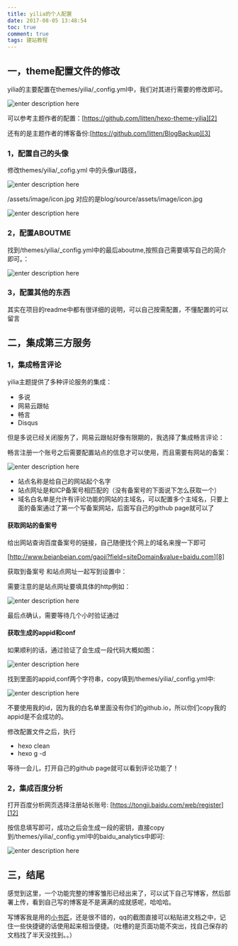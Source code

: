 ```yaml
---
title: yilia的个人配置
date: 2017-08-05 13:48:54
toc: true
comment: true
tags: 建站教程
---
```


## 一，theme配置文件的修改

yilia的主要配置在themes/yilia/_config.yml中，我们对其进行需要的修改即可。

![enter description here][1]

可以参考主题作者的配置：[https://github.com/litten/hexo-theme-yilia][2]

还有的是主题作者的博客备份:[https://github.com/litten/BlogBackup][3]

<!--more-->

### 1，配置自己的头像

修改themes/yilia/_cofig.yml 中的头像url路径，

![enter description here][4]

/assets/image/icon.jpg 对应的是blog/source/assets/image/icon.jpg

![enter description here][5]

### 2，配置ABOUTME

找到/themes/yilia/_config.yml中的最后aboutme,按照自己需要填写自己的简介即可。：

![enter description here][6]

### 3，配置其他的东西

其实在项目的readme中都有很详细的说明，可以自己按需配置，不懂配置的可以留言

## 二，集成第三方服务

### 1，集成畅言评论

yilia主题提供了多种评论服务的集成：

- 多说
- 网易云跟帖
- 畅言
- Disqus

但是多说已经关闭服务了，网易云跟帖好像有限期的，我选择了集成畅言评论：

畅言注册一个账号之后需要配置站点的信息才可以使用，而且需要有网站的备案：

![enter description here][7]

- 站点名称是给自己的网站起个名字
- 站点网址是和ICP备案号相匹配的（没有备案号的下面说下怎么获取一个）
- 域名白名单是允许有评论功能的网站的主域名，可以配置多个主域名，只要上面的备案通过了第一个写备案网站，后面写自己的github page就可以了

#### 获取网站的备案号

给出网站查询百度备案号的链接，自己随便找个网上的域名来搜一下即可

[http://www.beianbeian.com/gaoji?field=siteDomain&value=baidu.com][8]

获取到备案号 和站点网址一起写到设置中：

需要注意的是站点网址要填具体的http例如：

![enter description here][9]

最后点确认，需要等待几个小时验证通过

#### 获取生成的appid和conf

如果顺利的话，通过验证了会生成一段代码大概如图：

![enter description here][10]

找到里面的appid,conf两个字符串，copy填到/themes/yilia/_config.yml中:

![enter description here][11]

不要使用我的id，因为我的白名单里面没有你们的github.io，所以你们copy我的appid是不会成功的。

修改配置文件之后，执行

- hexo clean
- hexo g -d

等待一会儿，打开自己的github page就可以看到评论功能了！

### 2，集成百度分析

打开百度分析网页选择注册站长账号: [https://tongji.baidu.com/web/register][12]

按信息填写即可，成功之后会生成一段的密钥，直接copy到/themes/yilia/_config.yml中的baidu_analytics中即可:

![enter description here][13]

## 三，结尾

感觉到这里，一个功能完整的博客雏形已经出来了，可以试下自己写博客，然后部署上传，看到自己写的博客是不是满满的成就感呢，哈哈哈。

写博客我是用的[小书匠][14]，还是很不错的，qq的截图直接可以粘贴进文档之中，记住一些快捷键的话使用起来相当便捷。（吐槽的是页面功能不突出，找自己保存的文档找了半天没找到。。）


  [1]: /assets/images/yilia的个人配置/1504195372695.jpg
  [2]: https://github.com/litten/hexo-theme-yilia
  [3]: https://github.com/litten/BlogBackup
  [4]: /assets/images/yilia的个人配置/1504195584297.jpg
  [5]: /assets/images/yilia的个人配置/1504195602109.jpg
  [6]: /assets/images/yilia的个人配置/1504198005053.jpg
  [7]: /assets/images/yilia的个人配置/1504198219512.jpg
  [8]: http://www.beianbeian.com/gaoji?field=siteDomain&value=baidu.com
  [9]: /assets/images/yilia的个人配置/1504198294481.jpg
  [10]: /assets/images/yilia的个人配置/1504200392647.jpg
  [11]: /assets/images/yilia的个人配置/1504200403632.jpg
  [12]: https://tongji.baidu.com/web/register
  [13]: /assets/images/yilia的个人配置/1504200480400.jpg
  [14]: http://markdown.xiaoshujiang.com/